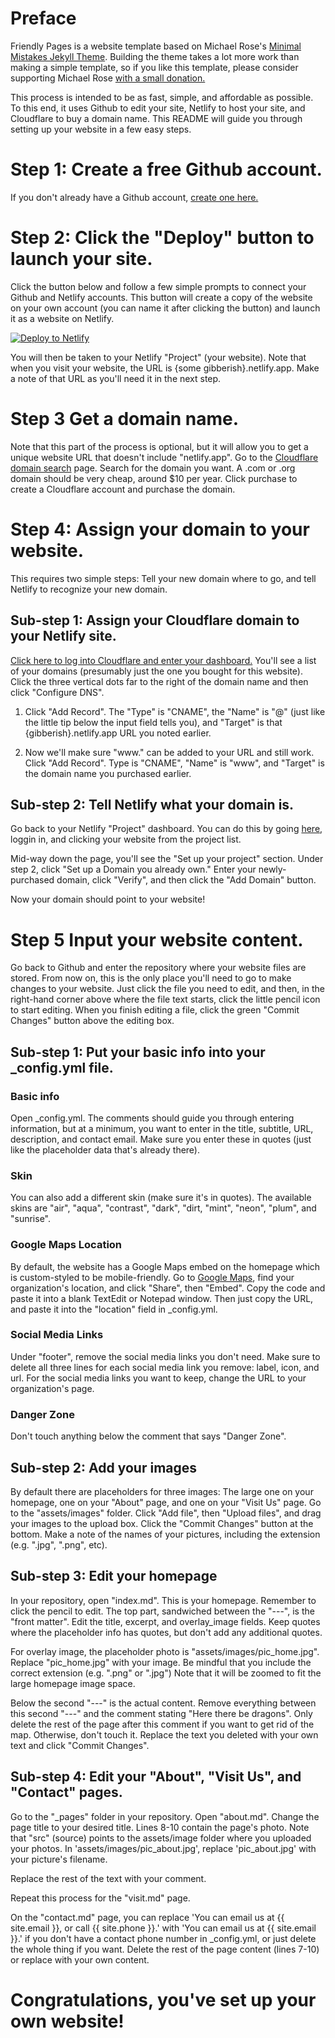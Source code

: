 # Preface
Friendly Pages is a website template based on Michael Rose's [Minimal Mistakes Jekyll Theme](https://mmistakes.github.io/minimal-mistakes/). Building the theme takes a lot more work than making a simple template, so if you like this template, please consider supporting Michael Rose [with a small donation.](https://buymeacoffee.com/mmistakes)

This process is intended to be as fast, simple, and affordable as possible. To this end, it uses Github to edit your site, Netlify to host your site, and Cloudflare to buy a domain name. This README will guide you through setting up your website in a few easy steps.

# Step 1: Create a free Github account.

If you don't already have a Github account, [create one here.](https://github.com/signup)

# Step 2: Click the "Deploy" button to launch your site.

Click the button below and follow a few simple prompts to connect your Github and Netlify accounts. This button will create a copy of the website on your own account (you can name it after clicking the button) and launch it as a website on Netlify.

   [![Deploy to Netlify](https://www.netlify.com/img/deploy/button.svg)](https://app.netlify.com/start/deploy?repository=https://github.com/your-username/your-repo)

You will then be taken to your Netlify "Project" (your website). Note that when you visit your website, the URL is {some gibberish}.netlify.app.  Make a note of that URL as you'll need it in the next step.

# Step 3 Get a domain name. 

Note that this part of the process is optional, but it will allow you to get a unique website URL that doesn't include "netlify.app".  Go to the [Cloudflare domain search](https://domains.cloudflare.com/) page. Search for the domain you want. A .com or .org domain should be very cheap, around $10 per year. Click purchase to create a Cloudflare account and purchase the domain.

# Step 4: Assign your domain to your website.

This requires two simple steps: Tell your new domain where to go, and tell Netlify to recognize your new domain.

## Sub-step 1: Assign your Cloudflare domain to your Netlify site.

[Click here to log into Cloudflare and enter your dashboard.](dash.cloudflare.com/login) You'll see a list of your domains (presumably just the one you bought for this website). Click the three vertical dots far to the right of the domain name and then click "Configure DNS". 

1. Click "Add Record".  The "Type" is "CNAME", the "Name" is "@" (just like the little tip below the input field tells you), and "Target" is that {gibberish}.netlify.app URL you noted earlier.

2. Now we'll make sure "www." can be added to your URL and still work. Click "Add Record". Type is "CNAME", "Name" is "www", and "Target" is the domain name you purchased earlier.

## Sub-step 2: Tell Netlify what your domain is. 

Go back to your Netlify "Project" dashboard. You can do this by going [here](https://app.netlify.com/login), loggin in, and clicking your website from the project list.

Mid-way down the page, you'll see the "Set up your project" section.  Under step 2, click "Set up a Domain you already own." Enter your newly-purchased domain, click "Verify", and then click the "Add Domain" button.

Now your domain should point to your website!

# Step 5 Input your website content.

Go back to Github and enter the repository where your website files are stored.  From now on, this is the only place you'll need to go to make changes to your website. Just click the file you need to edit, and then, in the right-hand corner above where the file text starts, click the little pencil icon to start editing. When you finish editing a file, click the green "Commit Changes" button above the editing box.

## Sub-step 1: Put your basic info into your _config.yml file.

### Basic info

Open _config.yml. The comments should guide you through entering information, but at a minimum, you want to enter in the title, subtitle, URL, description, and contact email. Make sure you enter these in quotes (just like the placeholder data that's already there).  

### Skin

You can also add a different skin (make sure it's in quotes). The available skins are "air", "aqua", "contrast", "dark", "dirt, "mint", "neon", "plum", and "sunrise".

### Google Maps Location

By default, the website has a Google Maps embed on the homepage which is custom-styled to be mobile-friendly.  Go to [Google Maps](maps.google.com), find your organization's location, and click "Share", then "Embed". Copy the code and paste it into a blank TextEdit or Notepad window.  Then just copy the URL, and paste it into the "location" field in _config.yml.

### Social Media Links

Under "footer", remove the social media links you don't need.  Make sure to delete all three lines for each social media link you remove: label, icon, and url.  For the social media links you want to keep, change the URL to your organization's page.

### Danger Zone

Don't touch anything below the comment that says "Danger Zone".

## Sub-step 2: Add your images

By default there are placeholders for three images: The large one on your homepage, one on your "About" page, and one on your "Visit Us" page. Go to the "assets/images" folder. Click "Add file", then "Upload files", and drag your images to the upload box. Click the "Commit Changes" button at the bottom. Make a note of the names of your pictures, including the extension (e.g. ".jpg", ".png", etc).

## Sub-step 3: Edit your homepage

In your repository, open "index.md". This is your homepage. Remember to click the pencil to edit. The top part, sandwiched between the "---", is the "front matter". Edit the title, excerpt, and overlay_image fields.  Keep quotes where the placeholder info has quotes, but don't add any additional quotes.

For overlay image, the placeholder photo is  "assets/images/pic_home.jpg". Replace "pic_home.jpg" with your image. Be mindful that you include the correct extension (e.g. ".png" or ".jpg") Note that it will be zoomed to fit the large homepage image space.

Below the second "---" is the actual content. Remove everything between this second "---" and the comment stating "Here there be dragons".  Only delete the rest of the page after this comment if you want to get rid of the map. Otherwise, don't touch it. Replace the text you deleted with your own text and click "Commit Changes".

## Sub-step 4: Edit your "About", "Visit Us", and "Contact" pages.

Go to the "_pages" folder in your repository. Open "about.md". Change the page title to your desired title. Lines 8-10 contain the page's photo. Note that "src" (source) points to the assets/image folder where you uploaded your photos. In 'assets/images/pic_about.jpg', replace 'pic_about.jpg' with your picture's filename.

Replace the rest of the text with your comment.

Repeat this process for the "visit.md" page.

On the "contact.md" page, you can replace 'You can email us at {{ site.email }}, or call {{ site.phone }}.' with 'You can email us at {{ site.email }}.' if you don't have a contact phone number in _config.yml, or just delete the whole thing if you want.  Delete the rest of the page content (lines 7-10) or replace with your own content.


# Congratulations, you've set up your own website!

